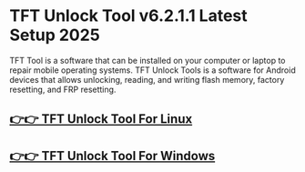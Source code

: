 # TFT Unlock Tool v6.2.1.1 Latest Setup 2025




TFT Tool is a software that can be installed on your computer or laptop to repair mobile operating systems. TFT Unlock Tools is a software for Android devices that allows unlocking, reading, and writing flash memory, factory resetting, and FRP resetting. 



## [👉👉 TFT Unlock Tool  For Linux](https://tft-unlock-tool.com)

## [👉👉 TFT Unlock Tool  For Windows            ](https://tft-unlock-tool.com)
